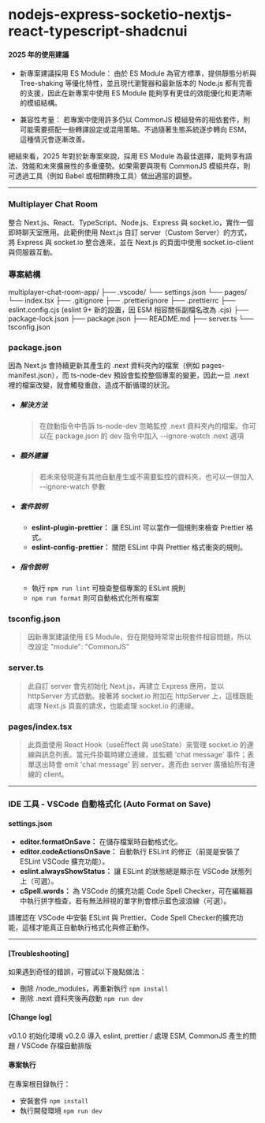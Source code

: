 # nodejs-express-socketio-nextjs-react-typescript-shadcnui

#### 2025 年的使用建議
- 新專案建議採用 ES Module：
  由於 ES Module 為官方標準，提供靜態分析與 Tree-shaking 等優化特性，並且現代瀏覽器和最新版本的 Node.js 都有完善的支援，因此在新專案中使用 ES Module 能夠享有更佳的效能優化和更清晰的模組結構。

- 兼容性考量：
  若專案中使用許多仍以 CommonJS 模組發佈的相依套件，則可能需要搭配一些轉譯設定或混用策略。不過隨著生態系統逐步轉向 ESM，這種情況會逐漸改善。

總結來看，2025 年對於新專案來說，採用 ES Module 為最佳選擇，能夠享有語法、效能和未來擴展性的多重優勢。如果需要與現有 CommonJS 模組共存，則可透過工具（例如 Babel 或相關轉換工具）做出適當的調整。

---

### Multiplayer Chat Room
整合 Next.js、React、TypeScript、Node.js、Express 與 socket.io，實作一個即時聊天室應用。此範例使用 Next.js 自訂 server（Custom Server）的方式，將 Express 與 socket.io 整合進來，並在 Next.js 的頁面中使用 socket.io-client 與伺服器互動。

### 專案結構
multiplayer-chat-room-app/
├── .vscode/
    └── settings.json
└── pages/
    └── index.tsx
├── .gitignore
├── .prettierignore
├── .prettierrc
├── eslint.config.cjs (eslint 9+ 新的設置，因 ESM 相容關係副檔名改為 .cjs)
├── package-lock.json
├── package.json
├── README.md
├── server.ts
└── tsconfig.json

### package.json
因為 Next.js 會持續更新其產生的 .next 資料夾內的檔案（例如 pages-manifest.json），而 ts-node-dev 預設會監控整個專案的變更，因此一旦 .next 裡的檔案改變，就會觸發重啟，造成不斷循環的狀況。

- ##### 解決方法
  > 在啟動指令中告訴 ts-node-dev 忽略監控 .next 資料夾內的檔案。你可以在 package.json 的 dev 指令中加入 --ignore-watch .next 選項

- ##### 額外建議
  > 若未來發現還有其他自動產生或不需要監控的資料夾，也可以一併加入 --ignore-watch 參數

- ##### 套件說明
  - **eslint-plugin-prettier：** 讓 ESLint 可以當作一個規則來檢查 Prettier 格式。
  - **eslint-config-prettier：** 關閉 ESLint 中與 Prettier 格式衝突的規則。

- ##### 指令說明
  - 執行 `npm run lint` 可檢查整個專案的 ESLint 規則
  - `npm run format` 則可自動格式化所有檔案

### tsconfig.json

> 因新專案建議使用 ES Module，但在開發時常常出現套件相容問題，所以改設定 "module": "CommonJS"

### server.ts
> 此自訂 server 會先初始化 Next.js，再建立 Express 應用，並以 httpServer 方式啟動。接著將 socket.io 附加在 httpServer 上，這樣既能處理 Next.js 頁面的請求，也能處理 socket.io 的連線。

### pages/index.tsx
> 此頁面使用 React Hook（useEffect 與 useState）來管理 socket.io 的連線與訊息列表。當元件掛載時建立連線，並監聽 'chat message' 事件；表單送出時會 emit 'chat message' 到 server，進而由 server 廣播給所有連線的 client。

---

### IDE 工具 - VSCode 自動格式化 (Auto Format on Save)
#### settings.json
- **editor.formatOnSave：** 在儲存檔案時自動格式化。
- **editor.codeActionsOnSave：** 自動執行 ESLint 的修正（前提是安裝了 ESLint VSCode 擴充功能）。
- **eslint.alwaysShowStatus：** 讓 ESLint 的狀態總是顯示在 VSCode 狀態列上（可選）。
- **cSpell.words：** 為 VSCode 的擴充功能 Code Spell Checker，可在編輯器中執行拼字檢查，若有無法辨視的單字則會標示藍色波浪線（可選）。

請確認在 VSCode 中安裝 ESLint 與 Prettier、Code Spell Checker的擴充功能，這樣才能真正自動執行格式化與修正動作。

---

#### [Troubleshooting]
如果遇到奇怪的錯誤，可嘗試以下幾點做法：
- 刪除 /node_modules，再重新執行 `npm install`
- 刪除 .next 資料夾後再啟動 `npm run dev`

#### [Change log]
v0.1.0 初始化環境
v0.2.0 導入 eslint, prettier / 處理 ESM, CommonJS 產生的問題 / VSCode 存檔自動排版

#### 專案執行
在專案根目錄執行：
- 安裝套件 `npm install`
- 執行開發環境 `npm run dev`
